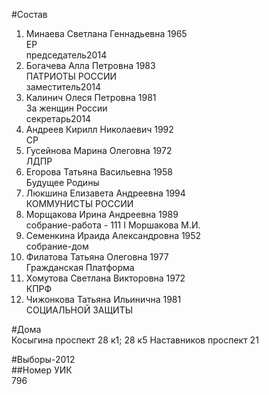 #Состав  
1. Минаева Светлана Геннадьевна 1965  
    ЕР  
    председатель2014  
2. Богачева Алла Петровна 1983  
    ПАТРИОТЫ РОССИИ  
    заместитель2014  
3. Калинич Олеся Петровна 1981  
    За женщин России  
    секретарь2014  
4. Андреев Кирилл Николаевич 1992  
    СР  
5. Гусейнова Марина Олеговна 1972  
    ЛДПР  
6. Егорова Татьяна Васильевна 1958  
    Будущее Родины  
7. Люкшина Елизавета Андреевна 1994  
    КОММУНИСТЫ РОССИИ  
8. Морщакова Ирина Андреевна 1989  
    собрание-работа - 111 I Моршакова М.И.  
9. Семенкина Ираида Александровна 1952  
    собрание-дом  
10. Филатова Татьяна Олеговна 1977  
    Гражданская Платформа  
11. Хомутова Светлана Викторовна 1972  
    КПРФ  
12. Чижонкова Татьяна Ильинична 1981  
    СОЦИАЛЬНОЙ ЗАЩИТЫ  
  
#Дома  
Косыгина проспект 28 к1; 28 к5 Наставников проспект 21  
  
#Выборы-2012  
##Номер УИК  
796  
